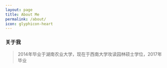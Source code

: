 ```yaml
---
layout: page
title: About Me
permalink: /about/
icon: glyphicon-heart
---
```


### 关于我

> 2014年毕业于湖南农业大学，现在于西南大学攻读园林硕士学位，2017年毕业
